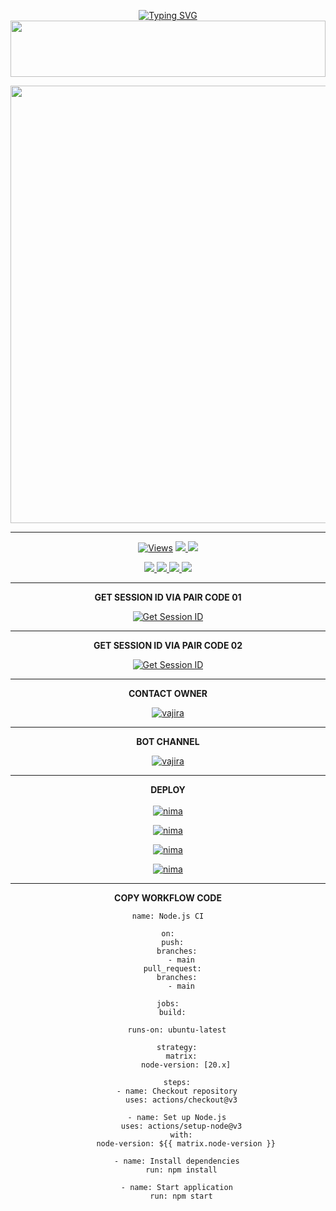 <div align="center">


 [![Typing SVG](https://readme-typing-svg.herokuapp.com?font=Rockstar-ExtraBold&color=F01&lines=ＡＳＩＴＨＡ+ＭＤ+ＷＨＡＴＳＡＰＰ+ＢＯＴ)](https://git.io/typing-svg)
<img src="https://i.imgur.com/dBaSKWF.gif" height="90" width="100%">

<p align="center">
<a href="https://github.com/ASITHA-MD/ASITHA-MD">
    <img src="https://i.postimg.cc/zvpdnfsK/1727229710389.jpg"  width="700px">
</a>
<hr>
 <p align="center">

  <a href="https://github.com/ASITHA-MD/ASITHA-MD">
    <img src="https://hits.seeyoufarm.com/api/count/incr/badge.svg?url=https%3A%2F%2Fgithub.com%2FASITHA-MD%2FASITHA-MD&count_bg=%2379C83D&title_bg=%23555555&icon=gitpod.svg&icon_color=%23E7E7E7&title=Views&edge_flat=false" alt="Views"/></a>
  
  </a>
  <a href="https://github.com/ASITHA-MD/ASITHA-MD">
    <img src="https://img.shields.io/github/forks/ASITHA-MD/ASITHA-MD?label=Fork&style=social">
    
  </a>
  <a href="https://github.com/ASITHA-MD/ASITHA-MD">
    <img src="https://img.shields.io/github/stars/ASITHA-MD/ASITHA-MD?style=social">
  </a>
</p>

<p align="center">
  <a href="https://github.com/ASITHA-MD/ASITHA-MD">
    <img src="https://img.shields.io/github/repo-size/ASITHA-MD/ASITHA-MD?color=purple&label=Repo%20Size&style=plastic">

  </a>
  <a href="https://github.com/ASITHA-MD/ASITHA-MD">
    <img src="https://img.shields.io/github/license/ASITHA-MD/ASITHA-MD?color=purple&label=License&style=plastic">

  </a>
  <a href="https://github.com/ASITHA-MD/ASITHA-MD">
    <img src="https://img.shields.io/github/languages/top/ASITHA-MD/ASITHA-MD?color=purple&label=Javascript&style=plastic">

  </a>
  <a href="https://github.com/ASITHA-MD/ASITHA-MD">
    <img src="https://img.shields.io/static/v1?label=Author&message=Asitha%20Chathuranga&color=purple&style=plastic">

  </a>
  </p>
</p>

<hr>
<b>GET SESSION ID VIA PAIR CODE 01</b>

<a href='https://kulathuna23-asithapire.hf.space/' target="_blank"><img alt='Get Session ID' src='https://img.shields.io/badge/Click here to get your session id-blue?style=for-the-badge&logo=opencv&logoColor=white'/></a>

<hr>
<b>GET SESSION ID VIA PAIR CODE 02</b>

<a href='https://willing-gertrude-asitha-4de0249e.koyeb.app/' target="_blank"><img alt='Get Session ID' src='https://img.shields.io/badge/Click here to get your session id-blue?style=for-the-badge&logo=opencv&logoColor=white'/></a>

<hr>

<b>CONTACT OWNER</b>

[![vajira](https://telegra.ph/file/99460844d012cad1b7ee4.jpg)](https://wa.me/94789123880)
<hr>
</details>

<b>BOT CHANNEL</b>

[![vajira](https://telegra.ph/file/99460844d012cad1b7ee4.jpg)](https://whatsapp.com/channel/0029VaeyMWv3QxRu4hA6c33Z)
<hr>
</details>

<b>DEPLOY</b>
</br>
</br>
 [![nima](https://img.shields.io/badge/asitha_md_deploy_on_heroku-430098?style=for-the-badge&logo=heroku&logoColor=white&buttcode=1n2i3m4a)](https://dashboard.heroku.com/new?template=https://github.com/ASITHA-MD/ASITHA-MD)
  
[![nima](https://img.shields.io/badge/asitha_md_deploy_on_railway-0B0D0E?style=for-the-badge&logo=railway&logoColor=white&buttcode=1n2i3m4a)](https://railway.app?referralCode=queen-elisa)
   
[![nima](https://img.shields.io/badge/asitha_md_deploy_on_replit-F26207?style=for-the-badge&logo=replit&logoColor=white&buttcode=1n2i3m4a)](https://replit.com/)
   
[![nima](https://img.shields.io/badge/asitha_md_deploy_on_render-000000?style=for-the-badge&logo=render&logoColor=white&buttcode=1n2i3m4a)](https://docs.render.com/free)

<hr>

<b>COPY WORKFLOW CODE</b></br>
```
name: Node.js CI

on:
  push:
    branches:
      - main
  pull_request:
    branches:
      - main

jobs:
  build:

    runs-on: ubuntu-latest

    strategy:
      matrix:
        node-version: [20.x]

    steps:
    - name: Checkout repository
      uses: actions/checkout@v3

    - name: Set up Node.js
      uses: actions/setup-node@v3
      with:
        node-version: ${{ matrix.node-version }}

    - name: Install dependencies
      run: npm install

    - name: Start application
      run: npm start
```
